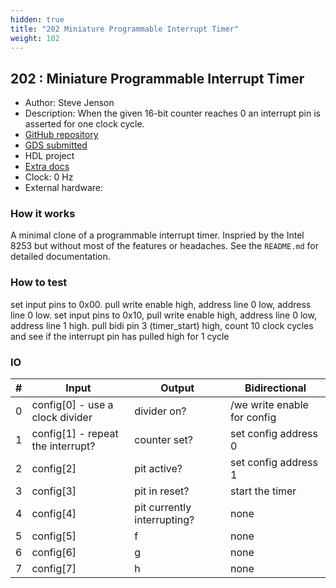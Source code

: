 ```yaml
---
hidden: true
title: "202 Miniature Programmable Interrupt Timer"
weight: 102
---
```


## 202 : Miniature Programmable Interrupt Timer

* Author: Steve Jenson
* Description: When the given 16-bit counter reaches 0 an interrupt pin is asserted for one clock cycle.
* [GitHub repository](https://github.com/stevej/tt05-minipit-stevej)
* [GDS submitted](https://github.com/stevej/tt05-minipit-stevej/actions/runs/6727637981)
* HDL project
* [Extra docs]()
* Clock: 0 Hz
* External hardware: 



### How it works

A minimal clone of a programmable interrupt timer. Inspried by the Intel 8253 but without most of the features or headaches. See the `README.md` for detailed documentation.


### How to test

set input pins to 0x00. pull write enable high, address line 0 low, address line 0 low.
set input pins to 0x10, pull write enable high, address line 0 low, address line 1 high.
pull bidi pin 3 (timer_start) high, count 10 clock cycles and see if the interrupt pin has pulled high for 1 cycle


### IO

| # | Input        | Output       | Bidirectional      |
|---|--------------|--------------| -------------------|
| 0 | config[0] - use a clock divider  | divider on? | /we write enable for config |
| 1 | config[1] - repeat the interrupt?  | counter set? | set config address 0 |
| 2 | config[2]  | pit active? | set config address 1 |
| 3 | config[3]  | pit in reset? | start the timer |
| 4 | config[4]  | pit currently interrupting? | none |
| 5 | config[5]  | f | none |
| 6 | config[6]  | g | none |
| 7 | config[7]  | h | none |
